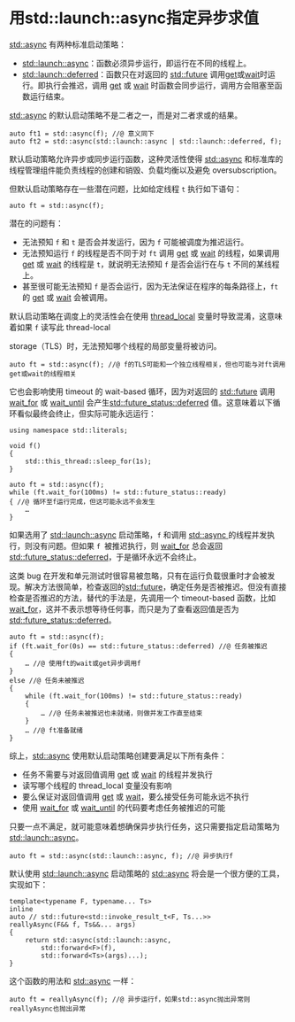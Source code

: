 # 用std::launch::async指定异步求值

[std::async](https://en.cppreference.com/w/cpp/thread/async) 有两种标准启动策略：

- [std::launch::async](https://en.cppreference.com/w/cpp/thread/launch)：函数必须异步运行，即运行在不同的线程上。
- [std::launch::deferred](https://en.cppreference.com/w/cpp/thread/launch)：函数只在对返回的 [std::future](https://en.cppreference.com/w/cpp/thread/future) 调用[get](https://en.cppreference.com/w/cpp/thread/future/get)或[wait](https://en.cppreference.com/w/cpp/thread/future/wait)时运行。即执行会推迟，调用 [get](https://en.cppreference.com/w/cpp/thread/future/get) 或 [wait](https://en.cppreference.com/w/cpp/thread/future/wait) 时函数会同步运行，调用方会阻塞至函数运行结束。

[std::async](https://en.cppreference.com/w/cpp/thread/async) 的默认启动策略不是二者之一，而是对二者求或的结果。

```
auto ft1 = std::async(f); //@ 意义同下
auto ft2 = std::async(std::launch::async | std::launch::deferred, f);
```

默认启动策略允许异步或同步运行函数，这种灵活性使得 [std::async](https://en.cppreference.com/w/cpp/thread/async) 和标准库的线程管理组件能负责线程的创建和销毁、负载均衡以及避免 oversubscription。

但默认启动策略存在一些潜在问题，比如给定线程 `t` 执行如下语句：

```
auto ft = std::async(f);
```

潜在的问题有：

- 无法预知 `f` 和 `t` 是否会并发运行，因为 `f` 可能被调度为推迟运行。
- 无法预知运行 `f` 的线程是否不同于对 `ft` 调用 [get](https://en.cppreference.com/w/cpp/thread/future/get) 或 [wait](https://en.cppreference.com/w/cpp/thread/future/wait) 的线程，如果调用 [get](https://en.cppreference.com/w/cpp/thread/future/get) 或 [wait](https://en.cppreference.com/w/cpp/thread/future/wait) 的线程是 `t`，就说明无法预知 `f` 是否会运行在与 `t` 不同的某线程上。
- 甚至很可能无法预知 `f` 是否会运行，因为无法保证在程序的每条路径上，`ft` 的 [get](https://en.cppreference.com/w/cpp/thread/future/get) 或 [wait](https://en.cppreference.com/w/cpp/thread/future/wait) 会被调用。

默认启动策略在调度上的灵活性会在使用 [thread_local](https://en.cppreference.com/w/cpp/keyword/thread_local) 变量时导致混淆，这意味着如果 `f` 读写此 thread-local

storage（TLS）时，无法预知哪个线程的局部变量将被访问。

```
auto ft = std::async(f); //@ f的TLS可能和一个独立线程相关，但也可能与对ft调用get或wait的线程相关
```

它也会影响使用 timeout 的 wait-based 循环，因为对返回的 [std::future](https://en.cppreference.com/w/cpp/thread/future) 调用 [wait_for](https://en.cppreference.com/w/cpp/thread/future/wait_for) 或 [wait_until](https://en.cppreference.com/w/cpp/thread/future/wait_until) 会产生[std::future_status::deferred](https://en.cppreference.com/w/cpp/thread/future_status) 值。这意味着以下循环看似最终会终止，但实际可能永远运行：

```
using namespace std::literals;

void f()
{
    std::this_thread::sleep_for(1s);
}

auto ft = std::async(f);
while (ft.wait_for(100ms) != std::future_status::ready)
{ //@ 循环至f运行完成，但这可能永远不会发生
    …
}
```

如果选用了 [std::launch::async](https://en.cppreference.com/w/cpp/thread/launch) 启动策略，`f` 和调用 [std::async ](https://en.cppreference.com/w/cpp/thread/async) 的线程并发执行，则没有问题。但如果 `f `被推迟执行，则 [wait_for](https://en.cppreference.com/w/cpp/thread/future/wait_for) 总会返回 [std::future_status::deferred](https://en.cppreference.com/w/cpp/thread/future_status)，于是循环永远不会终止。

这类 bug 在开发和单元测试时很容易被忽略，只有在运行负载很重时才会被发现。解决方法很简单，检查返回的[std::future](https://en.cppreference.com/w/cpp/thread/future)，确定任务是否被推迟。但没有直接检查是否推迟的方法，替代的手法是，先调用一个 timeout-based 函数，比如 [wait_for](https://en.cppreference.com/w/cpp/thread/future/wait_for)，这并不表示想等待任何事，而只是为了查看返回值是否为 [std::future_status::deferred](https://en.cppreference.com/w/cpp/thread/future_status)。

```
auto ft = std::async(f);
if (ft.wait_for(0s) == std::future_status::deferred) //@ 任务被推迟
{
    … //@ 使用ft的wait或get异步调用f
}
else //@ 任务未被推迟
{
    while (ft.wait_for(100ms) != std::future_status::ready)
    {
        … //@ 任务未被推迟也未就绪，则做并发工作直至结束
    }
    … //@ ft准备就绪
}
```

综上，[std::async](https://en.cppreference.com/w/cpp/thread/async) 使用默认启动策略创建要满足以下所有条件：

- 任务不需要与对返回值调用 [get](https://en.cppreference.com/w/cpp/thread/future/get) 或 [wait](https://en.cppreference.com/w/cpp/thread/future/wait) 的线程并发执行
- 读写哪个线程的 thread_local 变量没有影响
- 要么保证对返回值调用 [get](https://en.cppreference.com/w/cpp/thread/future/get) 或 [wait](https://en.cppreference.com/w/cpp/thread/future/wait)，要么接受任务可能永远不执行
- 使用 [wait_for](https://en.cppreference.com/w/cpp/thread/future/wait_for) 或 [wait_until](https://en.cppreference.com/w/cpp/thread/future/wait_until) 的代码要考虑任务被推迟的可能

只要一点不满足，就可能意味着想确保异步执行任务，这只需要指定启动策略为 [std::launch::async](https://en.cppreference.com/w/cpp/thread/launch)。

```
auto ft = std::async(std::launch::async, f); //@ 异步执行f
```

默认使用 [std::launch::async](https://en.cppreference.com/w/cpp/thread/launch) 启动策略的 [std::async](https://en.cppreference.com/w/cpp/thread/async) 将会是一个很方便的工具，实现如下：

```
template<typename F, typename... Ts>
inline
auto // std::future<std::invoke_result_t<F, Ts...>>
reallyAsync(F&& f, Ts&&... args)
{
    return std::async(std::launch::async,
        std::forward<F>(f),
        std::forward<Ts>(args)...);
}
```

这个函数的用法和 [std::async](https://en.cppreference.com/w/cpp/thread/async) 一样：

```
auto ft = reallyAsync(f); //@ 异步运行f，如果std::async抛出异常则reallyAsync也抛出异常
```



